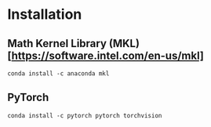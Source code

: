 # Installation
## Math Kernel Library (MKL) [https://software.intel.com/en-us/mkl]
```shell
conda install -c anaconda mkl
```
## PyTorch
```shell
conda install -c pytorch pytorch torchvision
```
